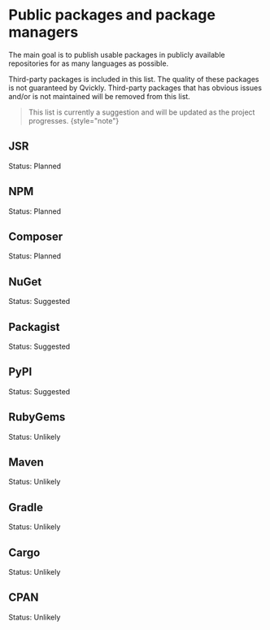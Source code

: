 # Public packages and package managers

The main goal is to publish usable packages in publicly available repositories for as many languages as possible.

Third-party packages is included in this list.
The quality of these packages is not guaranteed by Qvickly.
Third-party packages that has obvious issues and/or is not maintained will be removed from this list.

> This list is currently a suggestion and will be updated as the project progresses.
> {style="note"}

## JSR
Status: Planned

## NPM
Status: Planned

## Composer
Status: Planned

## NuGet
Status: Suggested

## Packagist
Status: Suggested

## PyPI
Status: Suggested

## RubyGems
Status: Unlikely

## Maven
Status: Unlikely

## Gradle
Status: Unlikely

## Cargo
Status: Unlikely

## CPAN
Status: Unlikely
